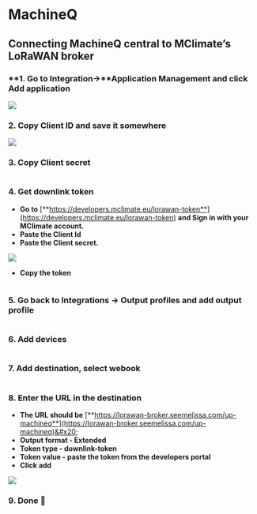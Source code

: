 # MachineQ

## **Connecting MachineQ central to MClimate’s LoRaWAN broker**

### **1. Go to Integration->**Application Management and click Add application

![](<../.gitbook/assets/Screenshot 2022-09-09 at 16.22.15.png>)

### **2. Copy Client ID and save it somewhere**

![](<../.gitbook/assets/Screenshot 2022-09-09 at 16.39.04.png>)

### **3. Copy Client secret**

<figure><img src="../.gitbook/assets/Screenshot 2022-09-09 at 16.22.38.png" alt=""><figcaption></figcaption></figure>

### **4. Get downlink token**

* **Go to** [**https://developers.mclimate.eu/lorawan-token**](https://developers.mclimate.eu/lorawan-token) **and Sign in with your MClimate account.**
* **Paste the Client Id** &#x20;
* **Paste the Client secret.**

![](<../.gitbook/assets/Screenshot 2022-09-09 at 16.23.11.png>)

* **Copy the token**

<figure><img src="../.gitbook/assets/Screenshot 2022-09-09 at 16.23.23 (1).png" alt=""><figcaption></figcaption></figure>

### 5. Go back to Integrations -> Output profiles and add output profile

<figure><img src="../.gitbook/assets/Screenshot 2022-09-09 at 16.20.40.png" alt=""><figcaption></figcaption></figure>

### 6. Add devices&#x20;

<figure><img src="../.gitbook/assets/Screenshot 2022-09-09 at 16.20.54.png" alt=""><figcaption></figcaption></figure>

### 7. Add destination, select webook

<figure><img src="../.gitbook/assets/Screenshot 2022-09-09 at 16.21.06.png" alt=""><figcaption></figcaption></figure>

### 8. Enter the URL in the destination

* **The URL should be** [**https://lorawan-broker.seemelissa.com/up-machineq**](https://lorawan-broker.seemelissa.com/up-machineq)&#x20;
* **Output format - Extended**
* **Token type - downlink-token**
* **Token value - paste the token from the developers portal**
* **Click add**

![](<../.gitbook/assets/Screenshot 2022-09-09 at 16.24.51.png>)

### 9. Done :tada:

